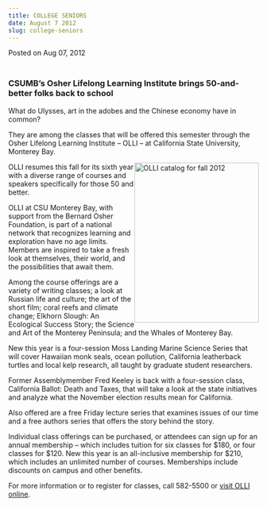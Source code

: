 ```yaml
---
title: COLLEGE SENIORS
date: August 7 2012
slug: college-seniors
---
```


 



<span class="date">Posted on Aug 07, 2012    </span>
<h3><br>
CSUMB&#x2019;s Osher Lifelong Learning Institute&#xA0;brings 50-and-better
folks back to school</br></h3>
<p>What do Ulysses, art in the adobes and the Chinese economy have
in common?</p>
<p>They are among the classes that will be offered this semester
through the Osher Lifelong Learning Institute &#x2013; OLLI &#x2013; at
California State University, Monterey Bay.</p>
<p><img alt="OLLI catalog for fall 2012" src="https://csumb.edu/sites/default/files/attachments/news/images/fall12_cover_thumbnail.jpg" style="float:right; width:250px; height:322px">OLLI resumes this
fall for its sixth year with a diverse range of courses and
speakers specifically for those 50 and better.</img></p>
<p>OLLI at CSU Monterey Bay, with support from the Bernard Osher
Foundation, is part of a national network that recognizes learning
and exploration have no age limits. Members are inspired to take a
fresh look at themselves, their world, and the possibilities that
await them.</p>
<p>Among the course offerings are a variety of writing classes; a
look at Russian life and culture; the art of the short film; coral
reefs and climate change; Elkhorn Slough: An Ecological Success
Story; the Science and Art of the Monterey Peninsula; and the
Whales of Monterey Bay.</p>
<p>New this year is a four-session Moss Landing Marine Science
Series that will cover Hawaiian monk seals, ocean pollution,
California leatherback turtles and local kelp research, all taught
by graduate student researchers.</p>
<p>Former Assemblymember Fred Keeley is back with a four-session
class, California Ballot: Death and Taxes, that will take a look at
the state initiatives and analyze what the November election
results mean for California.</p>
<p>Also offered are a free Friday lecture series that examines
issues of our time and a free authors series that offers the story
behind the story.</p>
<p>Individual class offerings can be purchased, or attendees can
sign up for an annual membership &#x2013; which includes tuition for six
classes for $180, or four classes for $120. New this year is an
all-inclusive membership for $210, which includes an unlimited
number of courses. Memberships include discounts on campus and
other benefits.</p>
<p>For more information or to register for classes, call 582-5500
or <a href="https://csumb.edu/olli" rel="nofollow">visit OLLI
online</a>.<br>
&#xA0;</br></p>





```
